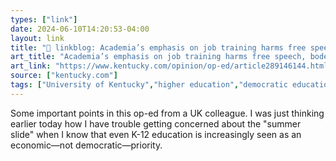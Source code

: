 ```yaml
---
types: ["link"]
date: 2024-06-10T14:20:53-04:00
layout: link
title: "🔗 linkblog: Academia’s emphasis on job training harms free speech, bodes ill for democracy | Opinion'"
art_title: "Academia’s emphasis on job training harms free speech, bodes ill for democracy | Opinion"
art_link: "https://www.kentucky.com/opinion/op-ed/article289146144.html#storylink=rss"
source: ["kentucky.com"]
tags: ["University of Kentucky","higher education","democratic education"]
---
```

Some important points in this op-ed from a UK colleague. I was just thinking earlier today how I have trouble getting concerned about the "summer slide" when I know that even K-12 education is increasingly seen as an economic—not democratic—priority.
